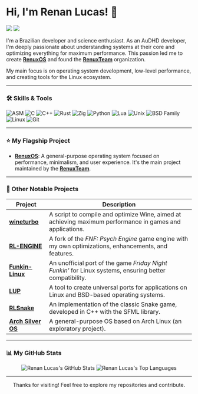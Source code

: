 # Hi, I'm Renan Lucas! 👋

<p align="left">
  <a href="https://github.com/RenuxTeam" target="_blank"><img src="https://img.shields.io/badge/-RenuxTeam-24292e?style=for-the-badge&logo=github&logoColor=white" /></a>
  <a href="mailto:renanlucad@gmail.com" target="_blank"><img src="https://img.shields.io/badge/-Email-D14836?style=for-the-badge&logo=gmail&logoColor=white" /></a>
</p>

I'm a Brazilian developer and science enthusiast. As an AuDHD developer, I'm deeply passionate about understanding systems at their core and optimizing everything for maximum performance. This passion led me to create **[RenuxOS](https://github.com/RenuxTeam/RenuxOS)** and found the **[RenuxTeam](https://github.com/RenuxTeam)** organization.

My main focus is on operating system development, low-level performance, and creating tools for the Linux ecosystem.

---

### 🛠️ Skills & Tools

![ASM](https://img.shields.io/badge/Assembly-6E4C13?style=for-the-badge&logo=x.org&logoColor=white)
![C](https://img.shields.io/badge/C-A8B9CC?style=for-the-badge&logo=c&logoColor=black)
![C++](https://img.shields.io/badge/C%2B%2B-00599C?style=for-the-badge&logo=c%2B%2B&logoColor=white)
![Rust](https://img.shields.io/badge/Rust-000000?style=for-the-badge&logo=rust&logoColor=white)
![Zig](https://img.shields.io/badge/Zig-F7A41D?style=for-the-badge&logo=zig&logoColor=black)
![Python](https://img.shields.io/badge/Python-3776AB?style=for-the-badge&logo=python&logoColor=white)
![Lua](https://img.shields.io/badge/Lua-2C2D72?style=for-the-badge&logo=lua&logoColor=white)
![Unix](https://img.shields.io/badge/Unix-3C3C3C?style=for-the-badge&logo=gnubash&logoColor=white)
<img src="https://img.shields.io/badge/BSD-E52727?style=for-the-badge&logo=freebsd&logoColor=white" alt="BSD Family" title="FreeBSD, OpenBSD, NetBSD" />
![Linux](https://img.shields.io/badge/Linux-FCC624?style=for-the-badge&logo=linux&logoColor=black)
![Git](https://img.shields.io/badge/Git-F05032?style=for-the-badge&logo=git&logoColor=white)

---

### ⭐ My Flagship Project

- **[RenuxOS](https://github.com/RenuxTeam/RenuxOS)**: A general-purpose operating system focused on performance, minimalism, and user experience. It's the main project maintained by the **[RenuxTeam](https://github.com/RenuxTeam)**.

---

### 🚀 Other Notable Projects

| Project | Description |
|---|---|
| **[wineturbo](https://github.com/Renan2010/wineturbo)** | A script to compile and optimize Wine, aimed at achieving maximum performance in games and applications. |
| **[RL-ENGINE](https://github.com/Renan2010/RL-ENGINE)** | A fork of the *FNF: Psych Engine* game engine with my own optimizations, enhancements, and features. |
| **[Funkin-Linux](https://github.com/Renan2010/Funkin-Linux)** | An unofficial port of the game *Friday Night Funkin'* for Linux systems, ensuring better compatibility. |
| **[LUP](https://github.com/Renan2010/LUP)** | A tool to create universal ports for applications on Linux and BSD-based operating systems. |
| **[RLSnake](https://github.com/Renan2010/RLSnake)** | An implementation of the classic Snake game, developed in C++ with the SFML library. |
| **[Arch Silver OS](https://github.com/Renan2010/archsilver)** | A general-purpose OS based on Arch Linux (an exploratory project). |

---

### 📊 My GitHub Stats

<p align="center">
  <img src="https://github-readme-stats.vercel.app/api?username=Renan2010&show_icons=true&hide_title=true&count_private=true&theme=dark" alt="Renan Lucas's GitHub Stats" />
  <img src="https://github-readme-stats.vercel.app/api/top-langs/?username=Renan2010&theme=dark&layout=compact" alt="Renan Lucas's Top Languages" />
</p>

---

<p align="center">
  Thanks for visiting! Feel free to explore my repositories and contribute.
</p>
